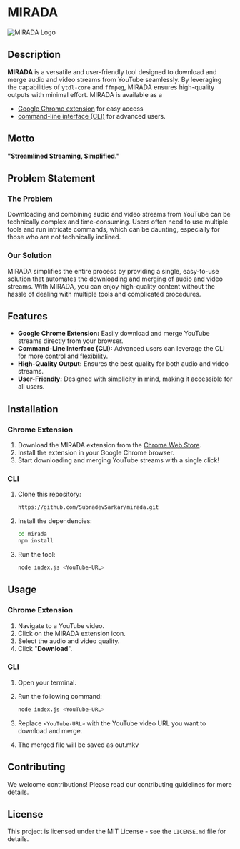# MIRADA

![MIRADA Logo](https://drive.google.com/file/d/1PkUuVkA7Er637Tgyg7bIaO2tADZv2F4P/view?usp=sharing)

## Description

**MIRADA** is a versatile and user-friendly tool designed to download and merge audio and video streams from YouTube seamlessly. By leveraging the capabilities of `ytdl-core` and `ffmpeg`, MIRADA ensures high-quality outputs with minimal effort. MIRADA is available as a

- [Google Chrome extension](#chrome-extension) for easy access
- [command-line interface (CLI)](#cli) for advanced users.

## Motto

**"Streamlined Streaming, Simplified."**

## Problem Statement

### The Problem

Downloading and combining audio and video streams from YouTube can be technically complex and time-consuming. Users often need to use multiple tools and run intricate commands, which can be daunting, especially for those who are not technically inclined.

### Our Solution

MIRADA simplifies the entire process by providing a single, easy-to-use solution that automates the downloading and merging of audio and video streams. With MIRADA, you can enjoy high-quality content without the hassle of dealing with multiple tools and complicated procedures.

## Features

- **Google Chrome Extension:** Easily download and merge YouTube streams directly from your browser.
- **Command-Line Interface (CLI):** Advanced users can leverage the CLI for more control and flexibility.
- **High-Quality Output:** Ensures the best quality for both audio and video streams.
- **User-Friendly:** Designed with simplicity in mind, making it accessible for all users.

## Installation

### Chrome Extension

1. Download the MIRADA extension from the [Chrome Web Store](#).
2. Install the extension in your Google Chrome browser.
3. Start downloading and merging YouTube streams with a single click!

### CLI

1. Clone this repository:
   ```sh
   https://github.com/SubradevSarkar/mirada.git
   ```
1. Install the dependencies:
   ```sh
   cd mirada
   npm install
   ```
1. Run the tool:
   ```sh
   node index.js <YouTube-URL>
   ```

## Usage

### Chrome Extension

1. Navigate to a YouTube video.
1. Click on the MIRADA extension icon.
1. Select the audio and video quality.
1. Click "**Download**".

### CLI

1. Open your terminal.

1. Run the following command:

   ```sh
   node index.js <YouTube-URL>
   ```

1. Replace `<YouTube-URL>` with the YouTube video URL you want to download and merge.

1. The merged file will be saved as out.mkv

## Contributing

We welcome contributions! Please read our contributing guidelines for more details.

## License

This project is licensed under the MIT License - see the `LICENSE.md` file for details.
